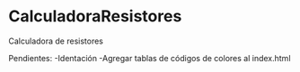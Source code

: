 # CalculadoraResistores
Calculadora de resistores

Pendientes:
  -Identación
  -Agregar tablas de códigos de colores al index.html
